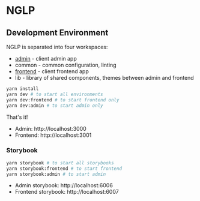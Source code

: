 # NGLP

## Development Environment

NGLP is separated into four workspaces:

- [admin](./packages/admin/README.md) - client admin app
- common - common configuration, linting
- [frontend](./packages/frontend/README.md) - client frontend app
- lib - library of shared components, themes between admin and frontend

```sh
yarn install
yarn dev # to start all environments
yarn dev:frontend # to start frontend only
yarn dev:admin # to start admin only
```

That's it!

- Admin: http://localhost:3000
- Frontend: http://localhost:3001

### Storybook

```sh
yarn storybook # to start all storybooks
yarn storybook:frontend # to start frontend
yarn storybook:admin # to start admin
```

- Admin storybook: http://localhost:6006
- Frontend storybook: http://localhost:6007
